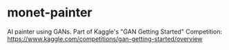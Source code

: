 # monet-painter
AI painter using GANs. Part of Kaggle's "GAN Getting Started" Competition: https://www.kaggle.com/competitions/gan-getting-started/overview
